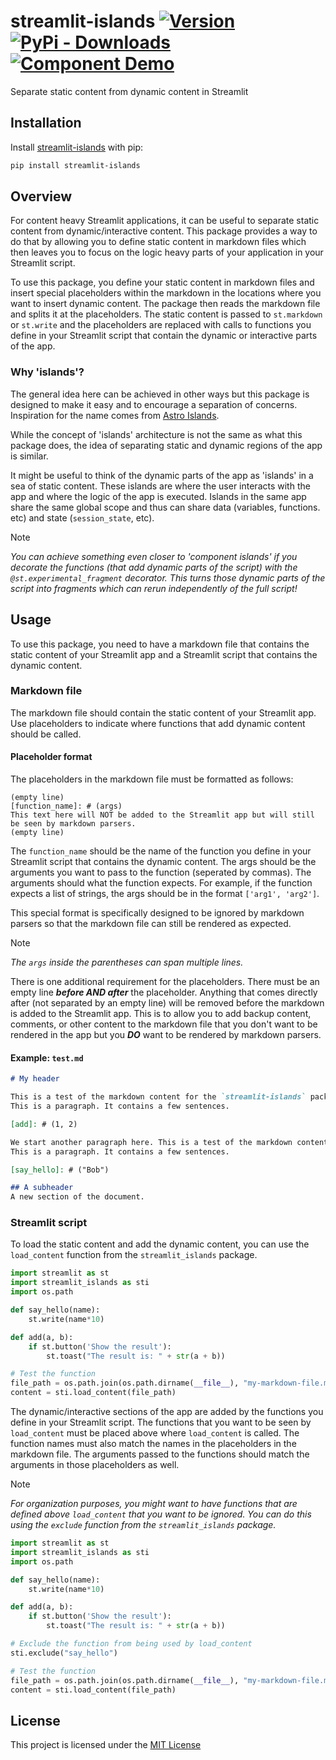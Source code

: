 streamlit-islands  [![Version](https://img.shields.io/pypi/v/streamlit-islands)](https://pypi.org/project/streamlit-islands/#history) 
[![PyPi - Downloads](https://img.shields.io/pypi/dm/streamlit-islands)](https://pypi.org/project/streamlit-islands/#files)[![Component Demo](https://static.streamlit.io/badges/streamlit_badge_black_white.svg)](https://islands-demo.streamlit.app/)
============

Separate static content from dynamic content in Streamlit

## Installation
Install [streamlit-islands](https://pypi.org/project/streamlit-islands/) with pip:
```bash
pip install streamlit-islands
```

## Overview
For content heavy Streamlit applications, it can be useful to separate static content from dynamic/interactive content. This package provides a way to do that by allowing you to define static content in markdown files which then leaves you to focus on the logic heavy parts of your application in your Streamlit script. 

To use this package, you define your static content in markdown files and insert special placeholders within the markdown in the locations where you want to insert dynamic content. The package then reads the markdown file and splits it at the placeholders. The static content is passed to `st.markdown` or `st.write` and the placeholders are replaced with calls to functions you define in your Streamlit script that contain the dynamic or interactive parts of the app.

### Why 'islands'?
The general idea here can be achieved in other ways but this package is designed to make it easy and to encourage a separation of concerns. Inspiration for the name comes from [Astro Islands](https://docs.astro.build/en/concepts/islands/).

While the concept of 'islands' architecture is not the same as what this package does, the idea of separating static and dynamic regions of the app is similar.

It might be useful to think of the dynamic parts of the app as 'islands' in a sea of static content. These islands are where the user interacts with the app and where the logic of the app is executed. Islands in the same app share the same global scope and thus can share data (variables, functions. etc) and state (`session_state`, etc).

>[!NOTE]
>*You can achieve something even closer to 'component islands' if you decorate the functions (that add dynamic parts of the script) with the `@st.experimental_fragment` decorator. This turns those dynamic parts of the script into fragments which can rerun independently of the full script!*

## Usage
To use this package, you need to have a markdown file that contains the static content of your Streamlit app and a Streamlit script that contains the dynamic content.

### Markdown file
The markdown file should contain the static content of your Streamlit app. Use placeholders to indicate where functions that add dynamic content should be called.

#### Placeholder format
The placeholders in the markdown file must be formatted as follows:

```
(empty line)
[function_name]: # (args)
This text here will NOT be added to the Streamlit app but will still be seen by markdown parsers.
(empty line)
```
The `function_name` should be the name of the function you define in your Streamlit script that contains the dynamic content. The args should be the arguments you want to pass to the function (seperated by commas). The arguments should what the function expects. For example, if the function expects a list of strings, the args should be in the format `['arg1', 'arg2']`. 

This special format is specifically designed to be ignored by markdown parsers so that the markdown file can still be rendered as expected. 

>[!NOTE]
>*The `args` inside the parentheses can span multiple lines.*

There is one additional requirement for the placeholders. There must be an empty line ***before AND after*** the placeholder. Anything that comes directly after (not separated by an empty line) will be removed before the markdown is added to the Streamlit app. This is to allow you to add backup content, comments, or other content to the markdown file that you don't want to be rendered in the app but you ***DO*** want to be rendered by markdown parsers.

#### Example: `test.md`
```markdown
# My header

This is a test of the markdown content for the `streamlit-islands` package.
This is a paragraph. It contains a few sentences. 

[add]: # (1, 2)

We start another paragraph here. This is a test of the markdown content for the `streamlit-islands` package.
This is a paragraph. It contains a few sentences.

[say_hello]: # ("Bob")

## A subheader
A new section of the document.
```

### Streamlit script
To load the static content and add the dynamic content, you can use the `load_content` function from the `streamlit_islands` package. 

```python
import streamlit as st
import streamlit_islands as sti
import os.path

def say_hello(name):
    st.write(name*10)

def add(a, b):
    if st.button('Show the result'):
        st.toast("The result is: " + str(a + b)) 

# Test the function
file_path = os.path.join(os.path.dirname(__file__), "my-markdown-file.md")
content = sti.load_content(file_path)
```

The dynamic/interactive sections of the app are added by the functions you define in your Streamlit script. The functions that you want to be seen by `load_content` must be placed above where `load_content` is called. The function names must also match the names in the placeholders in the markdown file. The arguments passed to the functions should match the arguments in those placeholders as well. 

>[!NOTE]
> *For organization purposes, you might want to have functions that are defined above `load_content` that you want to be ignored. You can do this using the `exclude` function from the `streamlit_islands` package.*

```python
import streamlit as st
import streamlit_islands as sti
import os.path

def say_hello(name):
    st.write(name*10)

def add(a, b):
    if st.button('Show the result'):
        st.toast("The result is: " + str(a + b)) 

# Exclude the function from being used by load_content
sti.exclude("say_hello")

# Test the function
file_path = os.path.join(os.path.dirname(__file__), "my-markdown-file.md")
content = sti.load_content(file_path)
```

## License
This project is licensed under the [MIT License](LICENSE.txt)